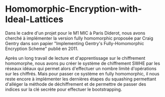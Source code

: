 # Homomorphic-Encryption-with-Ideal-Lattices

Dans le cadre d'un projet pour le M1 MIC à Paris Diderot, nous avons cherché à implémenter la version fully homomorphic proposée par Craig Gentry dans son papier "Implementing Gentry's Fully-Homomorphic Encryption Scheme" publié en 2011.

Après un long travail de lecture et d'apprentissage sur le chiffrement homomorphe, nous avons pu créer le système de chiffrement SWHE par les réseaux idéaux qui permet alors d'effectuer un nombre limité d'opérations sur les chiffrés. Mais pour passer ce système en fully homomorphic, il nous reste encore à implémenter les dernières étapes du squashing permettant d'alléger la méthode de déchiffrement et de permettre de passer des indices sur la clé secrète pour effectuer le bootstrapping.
